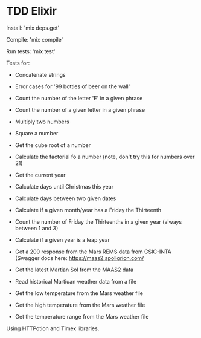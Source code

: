 # TDD Elixir #

Install: 'mix deps.get'

Compile: 'mix compile'

Run tests: 'mix test'

Tests for:
* Concatenate strings
* Error cases for '99 bottles of beer on the wall'
* Count the number of the letter 'E' in a given phrase
* Count the number of a given letter in a given phrase
* Multiply two numbers
* Square a number
* Get the cube root of a number
* Calculate the factorial fo a number (note, don't try this for numbers over 21)
* Get the current year


* Calculate days until Christmas this year
* Calculate days between two given dates
* Calculate if a given month/year has a Friday the Thirteenth
* Count the number of Friday the Thirteenths in a given year (always between 1 and 3)
* Calculate if a given year is a leap year


* Get a 200 response from the Mars REMS data from CSIC-INTA (Swagger docs here: https://maas2.apollorion.com/
* Get the latest Martian Sol from the MAAS2 data
* Read historical Martiuan weather data from a file
* Get the low temperature from the Mars weather file
* Get the high temperature from the Mars weather file
* Get the temperature range from the Mars weather file


Using HTTPotion and Timex libraries.

